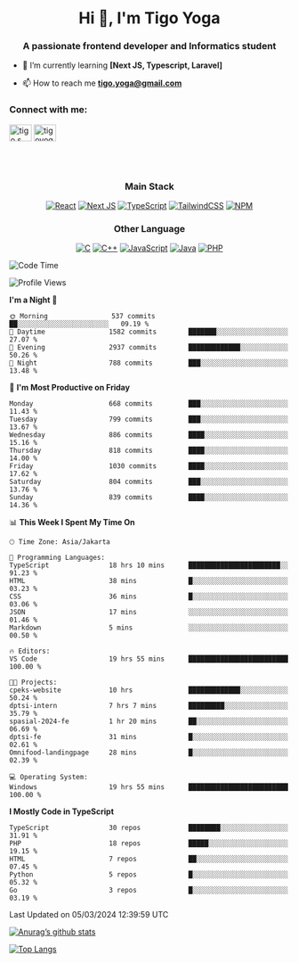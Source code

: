 <h1 align="center">Hi 👋, I'm Tigo Yoga</h1>
<h3 align="center">A passionate frontend developer and Informatics student</h3>

- 🌱 I’m currently learning **[Next JS, Typescript, Laravel]**

- 📫 How to reach me **tigo.yoga@gmail.com**

<h3 align="left">Connect with me:</h3>
<p align="left">
<a href="https://linkedin.com/in/tigo s yoga" target="blank"><img align="center" src="https://raw.githubusercontent.com/rahuldkjain/github-profile-readme-generator/master/src/images/icons/Social/linked-in-alt.svg" alt="tigo s yoga" height="30" width="40" /></a>
<a href="https://instagram.com/tigoyoga" target="blank"><img align="center" src="https://raw.githubusercontent.com/rahuldkjain/github-profile-readme-generator/master/src/images/icons/Social/instagram.svg" alt="tigoyoga" height="30" width="40" /></a>
</p>

<br/>
<br/>

<h3 align="center">Main Stack</h3>
<div align="center">
  
  <a href="">![React](https://img.shields.io/badge/react-%2320232a.svg?style=for-the-badge&logo=react&logoColor=%2361DAFB)</a>
  <a href="">![Next JS](https://img.shields.io/badge/Next-black?style=for-the-badge&logo=next.js&logoColor=white)</a>
   <a href="">![TypeScript](https://img.shields.io/badge/typescript-%23007ACC.svg?style=for-the-badge&logo=typescript&logoColor=white)</a>
  <a href="">![TailwindCSS](https://img.shields.io/badge/tailwindcss-%2338B2AC.svg?style=for-the-badge&logo=tailwind-css&logoColor=white)</a>
  <a href="">![NPM](https://img.shields.io/badge/NPM-%23000000.svg?style=for-the-badge&logo=npm&logoColor=white)</a>
</div>
<h3 align="center">Other Language</h3>
<div align="center">
  
  <a href="">![C](https://img.shields.io/badge/c-%2300599C.svg?style=for-the-badge&logo=c&logoColor=white)</a>
  <a href="">![C++](https://img.shields.io/badge/c++-%2300599C.svg?style=for-the-badge&logo=c%2B%2B&logoColor=white)</a>
  <a href="">![JavaScript](https://img.shields.io/badge/javascript-%23323330.svg?style=for-the-badge&logo=javascript&logoColor=%23F7DF1E)</a>
  <a href="">![Java](https://img.shields.io/badge/java-%23ED8B00.svg?style=for-the-badge&logo=java&logoColor=white)</a>
  <a href="">![PHP](https://img.shields.io/badge/php-%23777BB4.svg?style=for-the-badge&logo=php&logoColor=white)</a>
</div>

<!--START_SECTION:waka-->
![Code Time](http://img.shields.io/badge/Code%20Time-768%20hrs%2044%20mins-blue)

![Profile Views](http://img.shields.io/badge/Profile%20Views-5-blue)

**I'm a Night 🦉** 

```text
🌞 Morning                537 commits         ██░░░░░░░░░░░░░░░░░░░░░░░   09.19 % 
🌆 Daytime                1582 commits        ███████░░░░░░░░░░░░░░░░░░   27.07 % 
🌃 Evening                2937 commits        █████████████░░░░░░░░░░░░   50.26 % 
🌙 Night                  788 commits         ███░░░░░░░░░░░░░░░░░░░░░░   13.48 % 
```
📅 **I'm Most Productive on Friday** 

```text
Monday                   668 commits         ███░░░░░░░░░░░░░░░░░░░░░░   11.43 % 
Tuesday                  799 commits         ███░░░░░░░░░░░░░░░░░░░░░░   13.67 % 
Wednesday                886 commits         ████░░░░░░░░░░░░░░░░░░░░░   15.16 % 
Thursday                 818 commits         ████░░░░░░░░░░░░░░░░░░░░░   14.00 % 
Friday                   1030 commits        ████░░░░░░░░░░░░░░░░░░░░░   17.62 % 
Saturday                 804 commits         ███░░░░░░░░░░░░░░░░░░░░░░   13.76 % 
Sunday                   839 commits         ████░░░░░░░░░░░░░░░░░░░░░   14.36 % 
```


📊 **This Week I Spent My Time On** 

```text
🕑︎ Time Zone: Asia/Jakarta

💬 Programming Languages: 
TypeScript               18 hrs 10 mins      ███████████████████████░░   91.23 % 
HTML                     38 mins             █░░░░░░░░░░░░░░░░░░░░░░░░   03.23 % 
CSS                      36 mins             █░░░░░░░░░░░░░░░░░░░░░░░░   03.06 % 
JSON                     17 mins             ░░░░░░░░░░░░░░░░░░░░░░░░░   01.46 % 
Markdown                 5 mins              ░░░░░░░░░░░░░░░░░░░░░░░░░   00.50 % 

🔥 Editors: 
VS Code                  19 hrs 55 mins      █████████████████████████   100.00 % 

🐱‍💻 Projects: 
cpeks-website            10 hrs              █████████████░░░░░░░░░░░░   50.24 % 
dptsi-intern             7 hrs 7 mins        █████████░░░░░░░░░░░░░░░░   35.79 % 
spasial-2024-fe          1 hr 20 mins        ██░░░░░░░░░░░░░░░░░░░░░░░   06.69 % 
dptsi-fe                 31 mins             █░░░░░░░░░░░░░░░░░░░░░░░░   02.61 % 
Omnifood-landingpage     28 mins             █░░░░░░░░░░░░░░░░░░░░░░░░   02.39 % 

💻 Operating System: 
Windows                  19 hrs 55 mins      █████████████████████████   100.00 % 
```

**I Mostly Code in TypeScript** 

```text
TypeScript               30 repos            ████████░░░░░░░░░░░░░░░░░   31.91 % 
PHP                      18 repos            █████░░░░░░░░░░░░░░░░░░░░   19.15 % 
HTML                     7 repos             ██░░░░░░░░░░░░░░░░░░░░░░░   07.45 % 
Python                   5 repos             █░░░░░░░░░░░░░░░░░░░░░░░░   05.32 % 
Go                       3 repos             █░░░░░░░░░░░░░░░░░░░░░░░░   03.19 % 
```




 Last Updated on 05/03/2024 12:39:59 UTC
<!--END_SECTION:waka-->

[![Anurag’s github stats](https://github-readme-stats.vercel.app/api?username=tigoyoga)](https://github.com/tigoyoga)

[![Top Langs](https://github-readme-stats.vercel.app/api/top-langs/?username=tigoyoga&layout=compact)](https://github.com/tigoyoga)
